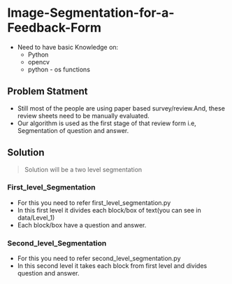 # Image-Segmentation-for-a-Feedback-Form

* Need to have basic Knowledge on:
  * Python
  * opencv
  * python - os functions

## Problem Statment
* Still most of the people are using paper based survey/review.And, these review sheets need to be manually evaluated.
* Our algorithm is used as the first stage of that review form i.e, Segmentation of question and answer.

## Solution
> Solution will be a two level segmentation
### First_level_Segmentation
* For this you need to refer first_level_segmentation.py
* In this first level it divides each block/box of text(you can see in data/Level_1)
* Each block/box have a question and answer.
### Second_level_Segmentation
* For this you need to refer second_level_segmentation.py
* In this second level it takes each block from first level and divides question and answer.
